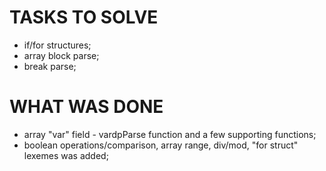 # TASKS TO SOLVE

* if/for structures;
* array block parse;
* break parse;

# WHAT WAS DONE

* array "var" field - vardpParse function and a few supporting functions;
* boolean operations/comparison, array range, div/mod, "for struct" lexemes was added;
